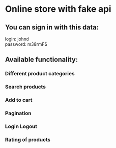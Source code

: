 # Online store with fake api

## You can sign in with this data:

login: johnd  
password: m38rmF$


## Available functionality:

### Different product categories
### Search products
### Add to cart
### Pagination 
### Login Logout
### Rating of products
